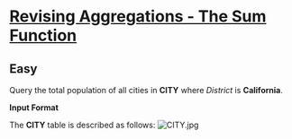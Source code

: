 # [Revising Aggregations - The Sum Function](https://www.hackerrank.com/challenges/revising-aggregations-sum/problem?isFullScreen=true)
## Easy
<div class="challenge-body-html"><div class="challenge_problem_statement"><div class="msB challenge_problem_statement_body"><div class="hackdown-content"><svg style="display: none;"><defs id="MathJax_SVG_glyphs"></defs></svg><p>Query the total population of all cities in <strong>CITY</strong> where <em>District</em> is <strong>California</strong>. </p></div></div></div><div class="challenge_input_format"><div class="msB challenge_input_format_title"><p><strong>Input Format</strong></p></div><div class="msB challenge_input_format_body"><div class="hackdown-content"><svg style="display: none;"><defs id="MathJax_SVG_glyphs"></defs></svg><p>The <strong>CITY</strong> table is described as follows:
<img src="https://s3.amazonaws.com/hr-challenge-images/8137/1449729804-f21d187d0f-CITY.jpg" title="CITY.jpg"></p></div></div></div></div>